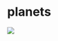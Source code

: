 # planets

![](https://raw.githubusercontent.com/teigoonishi/teigoonishi/master/profile-summary-card-output/solarized_dark/1-repos-per-language.svg)

